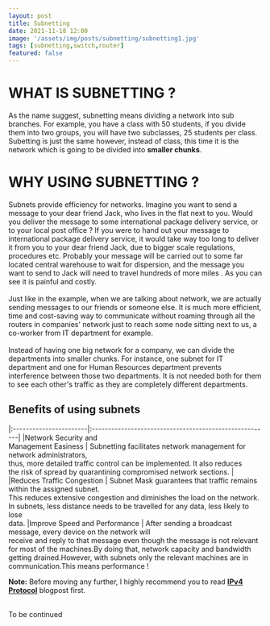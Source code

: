 ```yaml
---
layout: post
title: Subnetting
date: 2021-11-18 12:00
image: '/assets/img/posts/subnetting/subnetting1.jpg'
tags: [subnetting,switch,router]
featured: false
---
```

# WHAT IS SUBNETTING ?

As the name suggest, subnetting means dividing a network into sub branches. For example, you have a class with 50 students,
if you divide them into two groups, you will have two subclasses, 25 students per class. Subetting is just the same however,
instead of class, this time it is the network which is going to be divided into **smaller chunks**.

# WHY USING SUBNETTING ?

Subnets provide efficiency for networks. Imagine you want to send a message to your dear friend Jack, who lives in the flat
next to you. Would you deliver the message to some international package delivery service, or to your local post office ?
If you were to hand out your message to international package delivery service, it would take way too long to deliver it from
you to your dear friend Jack, due to bigger scale regulations, procedures etc. Probably your message will be carried out to some
far located central warehouse to wait for dispersion, and the message you want to send to Jack will need to travel hundreds of more miles
. As you can see it is painful and costly.
<br><br>
Just like in the example, when we are talking about network, we are actually sending messages to our friends or someone else. It is 
much more efficient, time and cost-saving way to communicate without roaming through all the routers in companies'
network just to reach some node sitting next to us, a co-worker from IT department for example.
<br><br>
Instead of having one big network for a company, we can divide the departments into smaller chunks. For instance, one subnet for 
IT department and one for Human Resources department prevents interference between those two departments. It is not needed
both for them to see each other's traffic as they are completely different departments.

## Benefits of using subnets

|:-----------------------|:-------------------------------------------------------|
|Network Security and<br>Management Easiness | Subnetting facilitates network management for network administrators,<br>thus, more detailed traffic control can be implemented. It also reduces <br>the risk of spread by quarantining compromised network sections.     |
|Reduces Traffic Congestion | Subnet Mask guarantees that traffic remains within the assigned subnet.<br>This reduces extensive congestion and diminishes the load on the network.<br> In subnets, less distance needs to be travelled for any data, less likely to lose <br>data.
|Improve Speed and Performance | After sending a broadcast message, every device on the network will <br>receive and reply to that message even though the message is not relevant <br>for most of the machines.By doing that, network capacity and bandwidth <br>getting drained.However, with subnets only the relevant machines are in<br> communication.This means performance !

**Note:** Before moving any further, I highly recommend you to read [**IPv4 Protocol**](https://www.bbsec.net/2021/11/18/ipv4-addresses/) blogpost first.

<br>
To be continued
